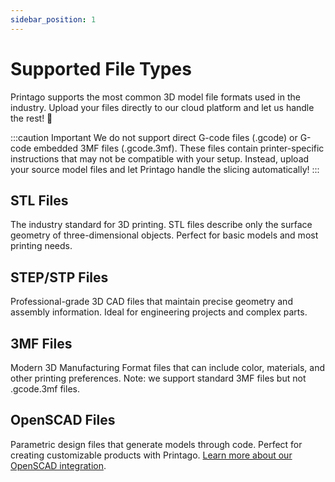 ```yaml
---
sidebar_position: 1
---
```


# Supported File Types

Printago supports the most common 3D model file formats used in the industry. Upload your files directly to our cloud platform and let us handle the rest! 🚀

:::caution Important
We do not support direct G-code files (.gcode) or G-code embedded 3MF files (.gcode.3mf). These files contain printer-specific instructions that may not be compatible with your setup. Instead, upload your source model files and let Printago handle the slicing automatically!
:::

## STL Files
The industry standard for 3D printing. STL files describe only the surface geometry of three-dimensional objects. Perfect for basic models and most printing needs.

## STEP/STP Files
Professional-grade 3D CAD files that maintain precise geometry and assembly information. Ideal for engineering projects and complex parts.

## 3MF Files
Modern 3D Manufacturing Format files that can include color, materials, and other printing preferences. Note: we support standard 3MF files but not .gcode.3mf files.

## OpenSCAD Files
Parametric design files that generate models through code. Perfect for creating customizable products with Printago. [Learn more about our OpenSCAD integration](./openscad).